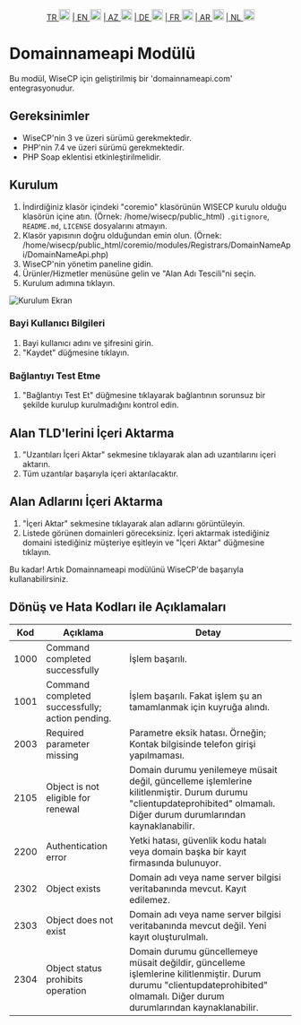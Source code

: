 <div align="center">  
  <a href="README.md"   >   TR <img style="padding-top: 8px" src="https://raw.githubusercontent.com/yammadev/flag-icons/master/png/TR.png" alt="TR" height="20" /></a>  
  <a href="README-EN.md"> | EN <img style="padding-top: 8px" src="https://raw.githubusercontent.com/yammadev/flag-icons/master/png/US.png" alt="EN" height="20" /></a>  
  <a href="README-AZ.md"> | AZ <img style="padding-top: 8px" src="https://raw.githubusercontent.com/yammadev/flag-icons/master/png/AZ.png" alt="AZ" height="20" /></a>  
  <a href="README-DE.md"> | DE <img style="padding-top: 8px" src="https://raw.githubusercontent.com/yammadev/flag-icons/master/png/DE.png" alt="DE" height="20" /></a>  
  <a href="README-FR.md"> | FR <img style="padding-top: 8px" src="https://raw.githubusercontent.com/yammadev/flag-icons/master/png/FR.png" alt="FR" height="20" /></a>  
  <a href="README-AR.md"> | AR <img style="padding-top: 8px" src="https://raw.githubusercontent.com/yammadev/flag-icons/master/png/AR.png" alt="AR" height="20" /></a>  
  <a href="README-NL.md"> | NL <img style="padding-top: 8px" src="https://raw.githubusercontent.com/yammadev/flag-icons/master/png/NL.png" alt="NL" height="20" /></a>  
</div>

# Domainnameapi Modülü 

Bu modül, WiseCP için geliştirilmiş bir 'domainnameapi.com' entegrasyonudur.

## Gereksinimler

- WiseCP'nin 3 ve üzeri sürümü gerekmektedir.
- PHP'nin 7.4 ve üzeri sürümü gerekmektedir.
- PHP Soap eklentisi etkinleştirilmelidir.

## Kurulum

1. İndirdiğiniz klasör içindeki "coremio" klasörünün WISECP kurulu olduğu klasörün içine atın. (Örnek: /home/wisecp/public_html) `.gitignore`, `README.md`, `LICENSE` dosyalarını atmayın.
2. Klasör yapısının doğru olduğundan emin olun. (Örnek: /home/wisecp/public_html/coremio/modules/Registrars/DomainNameApi/DomainNameApi.php)
3. WiseCP'nin yönetim paneline gidin.
4. Ürünler/Hizmetler menüsüne gelin ve "Alan Adı Tescili"ni seçin.
5. Kurulum adımına tıklayın.

![Kurulum Ekran](https://github.com/domainreseller/wisecp-dna/assets/118720541/0cc8cca1-980e-4ae2-928a-28a809da87eb)

### Bayi Kullanıcı Bilgileri

1. Bayi kullanıcı adını ve şifresini girin.
2. "Kaydet" düğmesine tıklayın.

### Bağlantıyı Test Etme

1. "Bağlantıyı Test Et" düğmesine tıklayarak bağlantının sorunsuz bir şekilde kurulup kurulmadığını kontrol edin.

## Alan TLD'lerini İçeri Aktarma

1. "Uzantıları İçeri Aktar" sekmesine tıklayarak alan adı uzantılarını içeri aktarın.
2. Tüm uzantılar başarıyla içeri aktarılacaktır.

## Alan Adlarını İçeri Aktarma

1. "İçeri Aktar" sekmesine tıklayarak alan adlarını görüntüleyin.
2. Listede görünen domainleri göreceksiniz. İçeri aktarmak istediğiniz domaini istediğiniz müşteriye eşitleyin ve "İçeri Aktar" düğmesine tıklayın.

Bu kadar! Artık Domainnameapi modülünü WiseCP'de başarıyla kullanabilirsiniz.

## Dönüş ve Hata Kodları ile Açıklamaları

| Kod  | Açıklama                                        | Detay                                                                                                                                                                         |
|------|-------------------------------------------------|-------------------------------------------------------------------------------------------------------------------------------------------------------------------------------|
| 1000 | Command completed successfully                  | İşlem başarılı.                                                                                                                                                               |
| 1001 | Command completed successfully; action pending. | İşlem başarılı. Fakat işlem şu an tamamlanmak için kuyruğa alındı.                                                                                                            |
| 2003 | Required parameter missing                      | Parametre eksik hatası. Örneğin; Kontak bilgisinde telefon girişi yapılmaması.                                                                                                |
| 2105 | Object is not eligible for renewal              | Domain durumu yenilemeye müsait değil, güncelleme işlemlerine kilitlenmiştir. Durum durumu "clientupdateprohibited" olmamalı. Diğer durum durumlarından kaynaklanabilir.      |
| 2200 | Authentication error                            | Yetki hatası, güvenlik kodu hatalı veya domain başka bir kayıt firmasında bulunuyor.                                                                                          |
| 2302 | Object exists                                   | Domain adı veya name server bilgisi veritabanında mevcut. Kayıt edilemez.                                                                                                     |
| 2303 | Object does not exist                           | Domain adı veya name server bilgisi veritabanında mevcut değil. Yeni kayıt oluşturulmalı.                                                                                     |
| 2304 | Object status prohibits operation               | Domain durumu güncellemeye müsait değildir, güncelleme işlemlerine kilitlenmiştir. Durum durumu "clientupdateprohibited" olmamalı. Diğer durum durumlarından kaynaklanabilir. |



